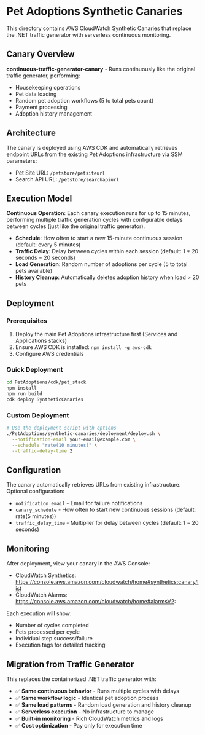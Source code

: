 # Pet Adoptions Synthetic Canaries

This directory contains AWS CloudWatch Synthetic Canaries that replace the .NET traffic generator with serverless continuous monitoring.

## Canary Overview

**continuous-traffic-generator-canary** - Runs continuously like the original traffic generator, performing:
- Housekeeping operations
- Pet data loading
- Random pet adoption workflows (5 to total pets count)
- Payment processing
- Adoption history management

## Architecture

The canary is deployed using AWS CDK and automatically retrieves endpoint URLs from the existing Pet Adoptions infrastructure via SSM parameters:
- Pet Site URL: `/petstore/petsiteurl`
- Search API URL: `/petstore/searchapiurl`

## Execution Model

**Continuous Operation**: Each canary execution runs for up to 15 minutes, performing multiple traffic generation cycles with configurable delays between cycles (just like the original traffic generator).

- **Schedule**: How often to start a new 15-minute continuous session (default: every 5 minutes)
- **Traffic Delay**: Delay between cycles within each session (default: 1 * 20 seconds = 20 seconds)
- **Load Generation**: Random number of adoptions per cycle (5 to total pets available)
- **History Cleanup**: Automatically deletes adoption history when load > 20 pets

## Deployment

### Prerequisites
1. Deploy the main Pet Adoptions infrastructure first (Services and Applications stacks)
2. Ensure AWS CDK is installed: `npm install -g aws-cdk`
3. Configure AWS credentials

### Quick Deployment
```bash
cd PetAdoptions/cdk/pet_stack
npm install
npm run build
cdk deploy SyntheticCanaries
```

### Custom Deployment
```bash
# Use the deployment script with options
./PetAdoptions/synthetic-canaries/deployment/deploy.sh \
  --notification-email your-email@example.com \
  --schedule "rate(10 minutes)" \
  --traffic-delay-time 2
```

## Configuration

The canary automatically retrieves URLs from existing infrastructure. Optional configuration:
- `notification_email` - Email for failure notifications
- `canary_schedule` - How often to start new continuous sessions (default: rate(5 minutes))
- `traffic_delay_time` - Multiplier for delay between cycles (default: 1 = 20 seconds)

## Monitoring

After deployment, view your canary in the AWS Console:
- CloudWatch Synthetics: https://console.aws.amazon.com/cloudwatch/home#synthetics:canary/list
- CloudWatch Alarms: https://console.aws.amazon.com/cloudwatch/home#alarmsV2:

Each execution will show:
- Number of cycles completed
- Pets processed per cycle
- Individual step success/failure
- Execution tags for detailed tracking

## Migration from Traffic Generator

This replaces the containerized .NET traffic generator with:
- ✅ **Same continuous behavior** - Runs multiple cycles with delays
- ✅ **Same workflow logic** - Identical pet adoption process
- ✅ **Same load patterns** - Random load generation and history cleanup
- ✅ **Serverless execution** - No infrastructure to manage
- ✅ **Built-in monitoring** - Rich CloudWatch metrics and logs
- ✅ **Cost optimization** - Pay only for execution time
